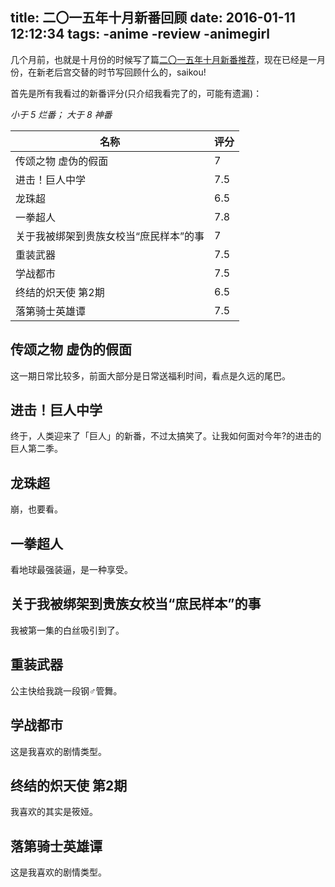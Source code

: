 title: 二〇一五年十月新番回顾
date: 2016-01-11 12:12:34
tags:
  -anime
  -review
  -animegirl
---
几个月前，也就是十月份的时候写了篇[二〇一五年十月新番推荐](/2015/10/13/2015-10-anime-recommendations/)，现在已经是一月份，在新老后宫交替的时节写回顾什么的，saikou!

首先是所有我看过的新番评分(只介绍我看完了的，可能有遗漏)：

*小于 5 烂番； 大于 8 神番*

|名称|评分|
|---|---|
|传颂之物 虚伪的假面|7|
|进击！巨人中学|7.5|
|龙珠超|6.5|
|一拳超人|7.8|
|关于我被绑架到贵族女校当“庶民样本”的事|7|
|重装武器|7.5|
|学战都市|7.5|
|终结的炽天使 第2期|6.5|
|落第骑士英雄谭|7.5|

## <span>传颂之物 虚伪的假面</span>

这一期日常比较多，前面大部分是日常送福利时间，看点是久远的尾巴。

## <span>进击！巨人中学</span>

终于，人类迎来了「巨人」的新番，不过太搞笑了。让我如何面对今年?的进击的巨人第二季。

## <span>龙珠超</span>

崩，也要看。

## <span>一拳超人</span>

看地球最强装逼，是一种享受。

## <span>关于我被绑架到贵族女校当“庶民样本”的事</span>

我被第一集的白丝吸引到了。

## <span>重装武器</span>

公主快给我跳一段钢♂管舞。

## <span>学战都市</span>

这是我喜欢的剧情类型。

## <span>终结的炽天使 第2期</span> 

我喜欢的其实是筱娅。

## <span>落第骑士英雄谭</span>

这是我喜欢的剧情类型。
